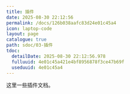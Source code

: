 ```yaml
---
title: 插件
date: 2025-08-30 22:12:56
permalink: /docs/126b038aafc83d24e01c45a4
icon: laptop-code
layout: page
catalogue: true
path: sdoc/03-插件
tdoc:
  detailDate: 2025-08-30 22:12:56.978
  fulluuid: 4e01c45a421e4bf8956878f3ce47b69f
  useduuid: 4e01c45a4
---
```


这里一些插件文档。

